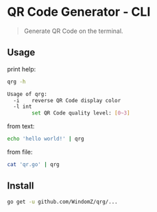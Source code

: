 # QR Code Generator - CLI

> Generate QR Code on the terminal.

## Usage
print help:
```bash
qrg -h

Usage of qrg:
  -i    reverse QR Code display color
  -l int
        set QR Code quality level: [0~3]
```

from text:
```bash
echo 'hello world!' | qrg
```

from file:
```bash
cat 'qr.go' | qrg
```

## Install
```bash
go get -u github.com/WindomZ/qrg/...
```
